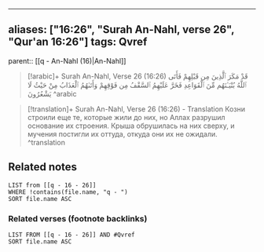 
---
aliases: ["16:26", "Surah An-Nahl, verse 26", "Qur'an 16:26"]
tags: Qvref
---

parent:: [[q - An-Nahl (16)|An-Nahl]]

> [!arabic]+ Surah An-Nahl, Verse 26 (16:26)
> <span class="quran-arabic">قَدْ مَكَرَ ٱلَّذِينَ مِن قَبْلِهِمْ فَأَتَى ٱللَّهُ بُنْيَـٰنَهُم مِّنَ ٱلْقَوَاعِدِ فَخَرَّ عَلَيْهِمُ ٱلسَّقْفُ مِن فَوْقِهِمْ وَأَتَىٰهُمُ ٱلْعَذَابُ مِنْ حَيْثُ لَا يَشْعُرُونَ</span>
^arabic

> [!translation]+ Surah An-Nahl, Verse 26 (16:26) - Translation
> Козни строили еще те, которые жили до них, но Аллах разрушил основание их строения. Крыша обрушилась на них сверху, и мучения постигли их оттуда, откуда они их не ожидали.
^translation



## Related notes
```dataview
LIST from [[q - 16 - 26]]
WHERE !contains(file.name, "q - ")
SORT file.name ASC
```

### Related verses (footnote backlinks)
```dataview
LIST FROM [[q - 16 - 26]] AND #Qvref
SORT file.name ASC
```

